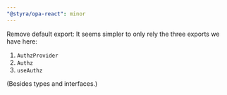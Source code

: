 ```yaml
---
"@styra/opa-react": minor
---
```


Remove default export: It seems simpler to only rely the three exports we have here:

1. `AuthzProvider`
2. `Authz`
3. `useAuthz`

(Besides types and interfaces.)
